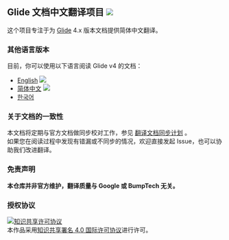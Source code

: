 ## Glide 文档中文翻译项目  [![](https://img.shields.io/badge/最后同步时间-2019--07--28-brightgreen.svg)](https://github.com/Muyangmin/glide-docs-cn/issues/6)

这个项目专注于为 [Glide](https://github.com/bumptech/glide) 4.x 版本文档提供简体中文翻译。

### 其他语言版本

目前，你可以使用以下语言阅读 Glide v4 的文档：

* [English](http://bumptech.github.io/glide) ![](https://img.shields.io/badge/-Official-blue.svg)
* [简体中文](https://muyangmin.github.io/glide-docs-cn) ![](https://img.shields.io/badge/-%E6%8E%A8%E8%8D%90-brightgreen.svg)
* [한국어](https://github.com/kofboy2000/glide-doc-kr)


### 关于文档的一致性
本文档将定期与官方文档做同步校对工作，参见 [翻译文档同步计划](https://github.com/Muyangmin/glide-docs-cn/issues/6) 。  
如果您在阅读过程中发现有错漏或不同步的情况，欢迎直接发起 Issue，也可以协助我们改进翻译。

### 免责声明
**本仓库并非官方维护，翻译质量与 Google 或 BumpTech 无关。**

### 授权协议
<a rel="license" href="http://creativecommons.org/licenses/by/4.0/"><img alt="知识共享许可协议" style="border-width:0" src="https://i.creativecommons.org/l/by/4.0/88x31.png" /></a><br />本作品采用<a rel="license" href="http://creativecommons.org/licenses/by/4.0/">知识共享署名 4.0 国际许可协议</a>进行许可。